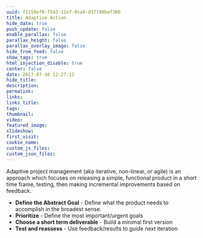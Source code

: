 ```yaml
---
uuid: f1158ef0-7543-11e7-9ca8-d37198baf36b
title: Adaptive Action
hide_date: true
push_update: false
enable_parallax: false
parallax_height: false
parallax_overlay_image: false
hide_from_feed: false
show_tags: true
html_injection_disable: true
center: false
date: 2017-07-30 12:27:12
hide_title:
description:
permalink:
links:
links_title:
tags:
thumbnail:
video:
featured_image:
slideshow:
first_visit:
cookie_name:
custom_js_files:
custom_json_files:
---
```

Adaptive project management (aka iterative, non-linear, or agile) is an approach which focuses on releasing a simple, functional product in a short time frame, testing, then making incremental improvements based on feedback.

* **Define the Abstract Goal** - Define what the product needs to accomplish in the broadest sense.
* **Prioritize** - Define the most important/urgent goals
*  **Choose a short term deliverable** - Build a minimal first version
* **Test and reassess** - Use feedback/results to guide next iteration 